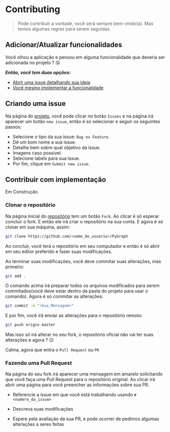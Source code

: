 # Contributing
> Pode contribuir a vontade, você será sempre bem-vindo(a). Mas temos algumas regras para serem seguidas.

## Adicionar/Atualizar funcionalidades

Você olhou a aplicação e pensou em alguma funcionalidade que deveria ser adicionada no projeto ? :open_mouth:

***Então, você tem duas opções:***

- [Abrir uma issue detalhando sua ideia](#criando-uma-issue)
- [Você mesmo implementar a funcionalidade](#contribuir-com-implementação)

## Criando uma issue

Na página do [projeto](https://github.com/Rickecr/PyGraph), você pode clicar no botão `Issues` e na página irá aparecer um botão `new issue`, então é só selecionar e seguir os seguintes passos:

- Selecione o tipo da sua issue: `Bug ou Feature`.
- Dê um bom nome a sua issue.
- Detalhe bem sobre qual objetivo da issue.
- Imagens caso possível.
- Selecione labels para sua issue.
- Por fim, clique em `Submit new issue`.

## Contribuir com implementação

Em Construção.

### Clonar o repositório

Na página inicial do [repositório](https://github.com/Rickecr/PyGraph) tem um botão `Fork`. Ao clicar é só esperar concluir o fork. E então ele irá criar o repositório na sua conta. E agora é só clonar em sua máquina, assim:

```sh
git clone https://github.com/<nome_de_usuario>/PyGraph
```

Ao concluir, você terá o repositório em seu computador e então é só abrir em seu editor preferido e fazer suas modificações.

Ao terminar suas modificações, você deve commitar suas alterações, mas primeiro:

```sh
git add .
```

O comando acima irá preparar todos os arquivos modificados para serem commitados(você deve estar dentro da pasta do projeto para usar o comando). Agora é só commitar as alterações:

```sh
git commit -m "<Sua_Mensagem>"
```

E por fim, você irá enviar as alterações para o repositório remoto:

```sh
git push origin master
```

Mas isso só irá alterar no seu fork, o repositório oficial não vai ter suas alterações e agora ? :confused:

Calma, agora que entra o `Pull Request` ou `PR`

### Fazendo uma Pull Request

Na página do seu fork irá aparecer uma mensagem em amarelo solicitando que você faça uma Pull Request para o repositório original. Ao clicar irá abrir uma página para você preencher as informações sobre sua PR.

- Referencie a issue em que você está trabalhando usando `#<numero_da_issue>`

- Descreva suas modificações

- Espere pela avaliação da sua PR, e pode ocorrer de pedimos algumas alterações a seres feitas



